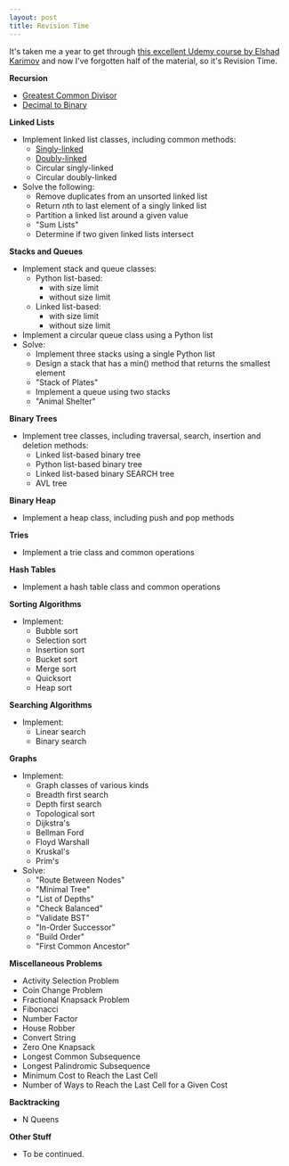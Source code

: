 ```yaml
---
layout: post
title: Revision Time
---
```


It's taken me a year to get through [this excellent Udemy course by Elshad Karimov](https://www.udemy.com/course/data-structures-and-algorithms-bootcamp-in-python/) and now I've forgotten half of the material, so it's Revision Time.

**Recursion**
- [Greatest Common Divisor](https://michaelgraemeshort.github.io/2021/12/21/greatest_common_divisor.html)
- [Decimal to Binary](https://michaelgraemeshort.github.io/2021/12/14/decimal.m_to_binary.html)

**Linked Lists**
- Implement linked list classes, including common methods:
    - [Singly-linked](https://github.com/michaelgraemeshort/more_py_algos/blob/main/revision/linked_lists/singly_linked_list.py)
    - [Doubly-linked](https://github.com/michaelgraemeshort/more_py_algos/blob/main/revision/linked_lists/doubly_linked_list.py)
    - Circular singly-linked
    - Circular doubly-linked
- Solve the following:
    - Remove duplicates from an unsorted linked list
    - Return *n*th to last element of a singly linked list
    - Partition a linked list around a given value
    - "Sum Lists"
    - Determine if two given linked lists intersect

**Stacks and Queues**
- Implement stack and queue classes:
    - Python list-based:
        - with size limit
        - without size limit
    - Linked list-based:
        - with size limit
        - without size limit
- Implement a circular queue class using a Python list
- Solve:
    - Implement three stacks using a single Python list
    - Design a stack that has a min() method that returns the smallest element
    - "Stack of Plates"
    - Implement a queue using two stacks
    - "Animal Shelter"

**Binary Trees**
- Implement tree classes, including traversal, search, insertion and deletion methods:
    - Linked list-based binary tree
    - Python list-based binary tree
    - Linked list-based binary SEARCH tree
    - AVL tree
    
**Binary Heap**
- Implement a heap class, including push and pop methods

**Tries**
- Implement a trie class and common operations

**Hash Tables**
- Implement a hash table class and common operations

**Sorting Algorithms**
- Implement:
    - Bubble sort
    - Selection sort
    - Insertion sort
    - Bucket sort
    - Merge sort
    - Quicksort
    - Heap sort

**Searching Algorithms**
- Implement:
    - Linear search
    - Binary search

**Graphs**
- Implement:
    - Graph classes of various kinds
    - Breadth first search
    - Depth first search
    - Topological sort
    - Dijkstra's
    - Bellman Ford
    - Floyd Warshall
    - Kruskal's
    - Prim's
- Solve:
    - "Route Between Nodes"
    - "Minimal Tree"
    - "List of Depths"
    - "Check Balanced"
    - "Validate BST"
    - "In-Order Successor"
    - "Build Order"
    - "First Common Ancestor"

**Miscellaneous Problems**
- Activity Selection Problem
- Coin Change Problem
- Fractional Knapsack Problem
- Fibonacci
- Number Factor
- House Robber
- Convert String
- Zero One Knapsack
- Longest Common Subsequence
- Longest Palindromic Subsequence
- Minimum Cost to Reach the Last Cell
- Number of Ways to Reach the Last Cell for a Given Cost

**Backtracking**
- N Queens

**Other Stuff**
- To be continued.